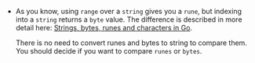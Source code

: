- As you know, using `range` over a `string` gives you a `rune`, but indexing into a `string` returns a `byte` value. The difference is described in more detail here: [Strings, bytes, runes and characters in Go](https://blog.golang.org/strings).

  There is no need to convert runes and bytes to string to compare them. You should decide if you want to compare `runes` or `bytes`.
